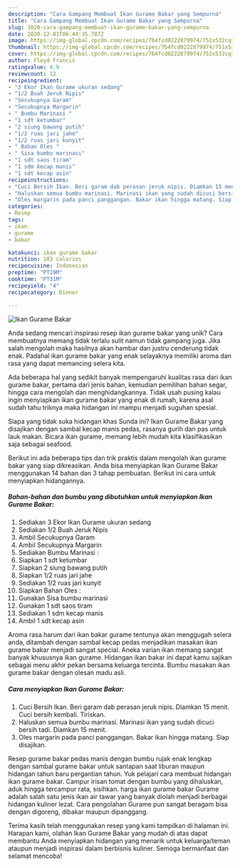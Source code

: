 ```yaml
---
description: "Cara Gampang Membuat Ikan Gurame Bakar yang Sempurna"
title: "Cara Gampang Membuat Ikan Gurame Bakar yang Sempurna"
slug: 3020-cara-gampang-membuat-ikan-gurame-bakar-yang-sempurna
date: 2020-12-01T06:44:35.787Z
image: https://img-global.cpcdn.com/recipes/7b4fcd0222879974/751x532cq70/ikan-gurame-bakar-foto-resep-utama.jpg
thumbnail: https://img-global.cpcdn.com/recipes/7b4fcd0222879974/751x532cq70/ikan-gurame-bakar-foto-resep-utama.jpg
cover: https://img-global.cpcdn.com/recipes/7b4fcd0222879974/751x532cq70/ikan-gurame-bakar-foto-resep-utama.jpg
author: Floyd Francis
ratingvalue: 4.9
reviewcount: 12
recipeingredient:
- "3 Ekor Ikan Gurame ukuran sedang"
- "1/2 Buah Jeruk Nipis"
- "Secukupnya Garam"
- "Secukupnya Margarin"
- " Bumbu Marinasi "
- "1 sdt ketumbar"
- "2 siung bawang putih"
- "1/2 ruas jari jahe"
- "1/2 ruas jari kunyit"
- " Bahan Oles "
- " Sisa bumbu marinasi"
- "1 sdt saos tiram"
- "1 sdm kecap manis"
- "1 sdt kecap asin"
recipeinstructions:
- "Cuci Bersih Ikan. Beri garam dab perasan jeruk nipis. Diamkan 15 menit. Cuci bersih kembali. Tiriskan."
- "Haluskan semua bumbu marinasi. Marinasi ikan yang sudah dicuci bersih tadi. Diamkan 15 menit."
- "Oles margarin pada panci panggangan. Bakar ikan hingga matang. Siap disajikan."
categories:
- Resep
tags:
- ikan
- gurame
- bakar

katakunci: ikan gurame bakar 
nutrition: 183 calories
recipecuisine: Indonesian
preptime: "PT19M"
cooktime: "PT31M"
recipeyield: "4"
recipecategory: Dinner

---
```



![Ikan Gurame Bakar](https://img-global.cpcdn.com/recipes/7b4fcd0222879974/751x532cq70/ikan-gurame-bakar-foto-resep-utama.jpg)

Anda sedang mencari inspirasi resep ikan gurame bakar yang unik? Cara membuatnya memang tidak terlalu sulit namun tidak gampang juga. Jika salah mengolah maka hasilnya akan hambar dan justru cenderung tidak enak. Padahal ikan gurame bakar yang enak selayaknya memiliki aroma dan rasa yang dapat memancing selera kita.

Ada beberapa hal yang sedikit banyak mempengaruhi kualitas rasa dari ikan gurame bakar, pertama dari jenis bahan, kemudian pemilihan bahan segar, hingga cara mengolah dan menghidangkannya. Tidak usah pusing kalau ingin menyiapkan ikan gurame bakar yang enak di rumah, karena asal sudah tahu triknya maka hidangan ini mampu menjadi suguhan spesial.

Siapa yang tidak suka hidangan khas Sunda ini? Ikan Gurame Bakar yang disajikan dengan sambal kecap manis pedas, rasanya gurih dan pas untuk lauk makan. Bicara ikan gurame, memang lebih mudah kita klasifikasikan saja sebagai seafood.


Berikut ini ada beberapa tips dan trik praktis dalam mengolah ikan gurame bakar yang siap dikreasikan. Anda bisa menyiapkan Ikan Gurame Bakar menggunakan 14 bahan dan 3 tahap pembuatan. Berikut ini cara untuk menyiapkan hidangannya.

<!--inarticleads1-->

##### Bahan-bahan dan bumbu yang dibutuhkan untuk menyiapkan Ikan Gurame Bakar:

1. Sediakan 3 Ekor Ikan Gurame ukuran sedang
1. Sediakan 1/2 Buah Jeruk Nipis
1. Ambil Secukupnya Garam
1. Ambil Secukupnya Margarin
1. Sediakan  Bumbu Marinasi :
1. Siapkan 1 sdt ketumbar
1. Siapkan 2 siung bawang putih
1. Siapkan 1/2 ruas jari jahe
1. Sediakan 1/2 ruas jari kunyit
1. Siapkan  Bahan Oles :
1. Gunakan  Sisa bumbu marinasi
1. Gunakan 1 sdt saos tiram
1. Sediakan 1 sdm kecap manis
1. Ambil 1 sdt kecap asin


Aroma rasa harum dari ikan bakar gurame tentunya akan menggugah selera anda, ditambah dengan sambal kecap pedas menjadikan masakan ikan gurame bakar menjadi sangat special. Aneka varian ikan memang sangat banyak khususnya ikan gurame. Hidangan ikan bakar ini dapat kamu sajikan sebagai menu akhir pekan bersama keluarga tercinta. Bumbu masakan ikan gurame bakar dengan olesan madu asli. 

<!--inarticleads2-->

##### Cara menyiapkan Ikan Gurame Bakar:

1. Cuci Bersih Ikan. Beri garam dab perasan jeruk nipis. Diamkan 15 menit. Cuci bersih kembali. Tiriskan.
1. Haluskan semua bumbu marinasi. Marinasi ikan yang sudah dicuci bersih tadi. Diamkan 15 menit.
1. Oles margarin pada panci panggangan. Bakar ikan hingga matang. Siap disajikan.


Resep gurame bakar pedas manis dengan bumbu rujak enak lengkap dengan sambal gurame bakar untuk santapan saat liburan maupun hidangan tahun baru pergantian tahun. Yuk pelajari cara membuat hidangan ikan gurame bakar. Campur irisan tomat dengan bumbu yang dihaluskan, aduk hingga tercampur rata, sisihkan. harga ikan gurame bakar Gurame adalah salah satu jenis ikan air tawar yang banyak diolah menjadi berbagai hidangan kuliner lezat. Cara pengolahan Gurame pun sangat beragam bisa dengan digoreng, dibakar maupun dipanggang. 

Terima kasih telah menggunakan resep yang kami tampilkan di halaman ini. Harapan kami, olahan Ikan Gurame Bakar yang mudah di atas dapat membantu Anda menyiapkan hidangan yang menarik untuk keluarga/teman ataupun menjadi inspirasi dalam berbisnis kuliner. Semoga bermanfaat dan selamat mencoba!
